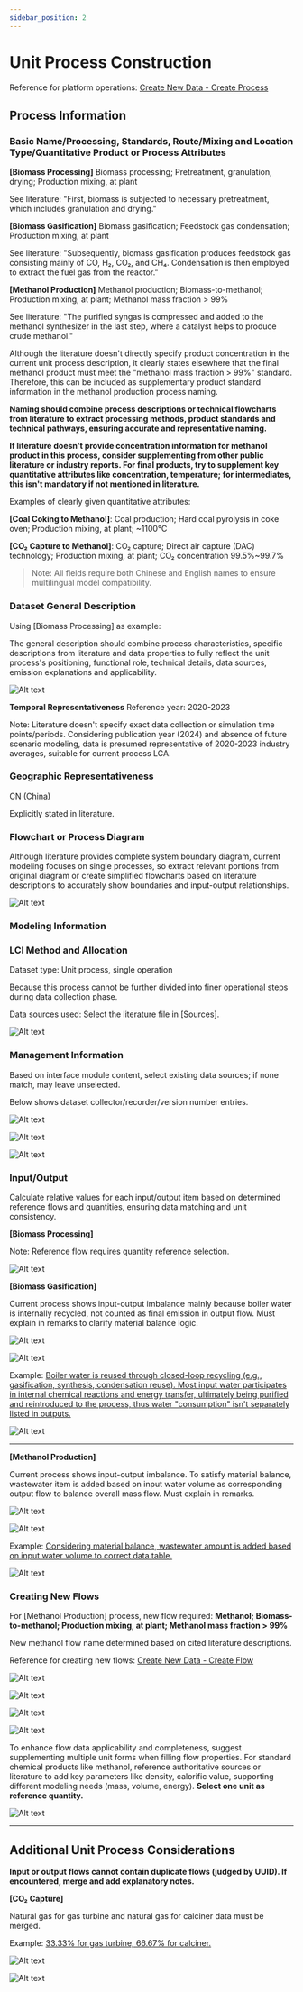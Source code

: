 ```yaml
---
sidebar_position: 2
---
```


# Unit Process Construction

Reference for platform operations: [Create New Data - Create Process](/user-guide/create-my-data#create-process)

## Process Information

### Basic Name/Processing, Standards, Route/Mixing and Location Type/Quantitative Product or Process Attributes

**[Biomass Processing]** Biomass processing; Pretreatment, granulation, drying; Production mixing, at plant

See literature: "First, biomass is subjected to necessary pretreatment, which includes granulation and drying."

**[Biomass Gasification]** Biomass gasification; Feedstock gas condensation; Production mixing, at plant

See literature: "Subsequently, biomass gasification produces feedstock gas consisting mainly of CO, H₂, CO₂, and CH₄. Condensation is then employed to extract the fuel gas from the reactor."

**[Methanol Production]** Methanol production; Biomass-to-methanol; Production mixing, at plant; Methanol mass fraction > 99%

See literature: "The purified syngas is compressed and added to the methanol synthesizer in the last step, where a catalyst helps to produce crude methanol."

Although the literature doesn't directly specify product concentration in the current unit process description, it clearly states elsewhere that the final methanol product must meet the "methanol mass fraction > 99%" standard. Therefore, this can be included as supplementary product standard information in the methanol production process naming.

**Naming should combine process descriptions or technical flowcharts from literature to extract processing methods, product standards and technical pathways, ensuring accurate and representative naming.**

**If literature doesn't provide concentration information for methanol product in this process, consider supplementing from other public literature or industry reports. For final products, try to supplement key quantitative attributes like concentration, temperature; for intermediates, this isn't mandatory if not mentioned in literature.**

Examples of clearly given quantitative attributes:

**[Coal Coking to Methanol]**: Coal production; Hard coal pyrolysis in coke oven; Production mixing, at plant; ~1100°C

**[CO₂ Capture to Methanol]**: CO₂ capture; Direct air capture (DAC) technology; Production mixing, at plant; CO₂ concentration 99.5%~99.7%

> Note:
All fields require both Chinese and English names to ensure multilingual model compatibility.

### Dataset General Description

Using [Biomass Processing] as example:

The general description should combine process characteristics, specific descriptions from literature and data properties to fully reflect the unit process's positioning, functional role, technical details, data sources, emission explanations and applicability.

![Alt text](./img/dataset-description.png)

**Temporal Representativeness**
Reference year: 2020-2023

Note: Literature doesn't specify exact data collection or simulation time points/periods. Considering publication year (2024) and absence of future scenario modeling, data is presumed representative of 2020-2023 industry averages, suitable for current process LCA.

### Geographic Representativeness

CN (China)

Explicitly stated in literature.

### Flowchart or Process Diagram

Although literature provides complete system boundary diagram, current modeling focuses on single processes, so extract relevant portions from original diagram or create simplified flowcharts based on literature descriptions to accurately show boundaries and input-output relationships.

![Alt text](./img/process-chart.png)

### Modeling Information

### LCI Method and Allocation

Dataset type: Unit process, single operation

Because this process cannot be further divided into finer operational steps during data collection phase.

Data sources used: Select the literature file in [Sources].

![Alt text](./img/reference-citation.png)

### Management Information

Based on interface module content, select existing data sources; if none match, may leave unselected.

Below shows dataset collector/recorder/version number entries.

![Alt text](./img/data-set-generator.png)

![Alt text](./img/data-entry-personnel.png)

![Alt text](./img/data-set-version.png)

### Input/Output

Calculate relative values for each input/output item based on determined reference flows and quantities, ensuring data matching and unit consistency.

**[Biomass Processing]**

Note: Reference flow requires quantity reference selection.

![Alt text](./img/input-output-1.png)

**[Biomass Gasification]**

Current process shows input-output imbalance mainly because boiler water is internally recycled, not counted as final emission in output flow. Must explain in remarks to clarify material balance logic.

![Alt text](./img/input-2.png)

![Alt text](./img/output-2.png)

Example: <u>Boiler water is reused through closed-loop recycling (e.g., gasification, synthesis, condensation reuse). Most input water participates in internal chemical reactions and energy transfer, ultimately being purified and reintroduced to the process, thus water "consumption" isn't separately listed in outputs.</u>

![Alt text](./img/water-usage-note.png)

---

**[Methanol Production]**

Current process shows input-output imbalance. To satisfy material balance, wastewater item is added based on input water volume as corresponding output flow to balance overall mass flow. Must explain in remarks.

![Alt text](./img/input-3.png)

![Alt text](./img/output-3.png)

Example: <u>Considering material balance, wastewater amount is added based on input water volume to correct data table.</u>

![Alt text](./img/wastewater-note.png)

### Creating New Flows

For [Methanol Production] process, new flow required: **Methanol; Biomass-to-methanol; Production mixing, at plant; Methanol mass fraction > 99%**

New methanol flow name determined based on cited literature descriptions.

Reference for creating new flows: [Create New Data - Create Flow](/user-guide/create-my-data#create-flow)

![Alt text](./img/flow-name.png)

![Alt text](./img/flow-information.png)

![Alt text](./img/flow-modelling.png)

![Alt text](./img/flow-administration.png)

To enhance flow data applicability and completeness, suggest supplementing multiple unit forms when filling flow properties. For standard chemical products like methanol, reference authoritative sources or literature to add key parameters like density, calorific value, supporting different modeling needs (mass, volume, energy). **Select one unit as reference quantity.**

![Alt text](./img/flow-property.png)

---

## Additional Unit Process Considerations

**Input or output flows cannot contain duplicate flows (judged by UUID). If encountered, merge and add explanatory notes.**

**[CO₂ Capture]**

Natural gas for gas turbine and natural gas for calciner data must be merged.

Example: <u>33.33% for gas turbine, 66.67% for calciner.</u>

![Alt text](./img/co2-natural%20gas.png)

![Alt text](./img/natural-gas-note.png)
